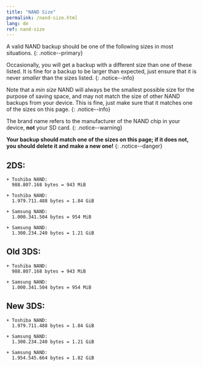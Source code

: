 ```yaml
---
title: "NAND Size"
permalink: /nand-size.html
lang: de
ref: nand-size
---
```


A valid NAND backup should be one of the following sizes in most situations.
{: .notice--primary}

Occasionally, you will get a backup with a different size than one of these listed. It is fine for a backup to be larger than expected, just ensure that it is never *smaller* than the sizes listed.
{: .notice--info}

Note that a *min size* NAND will always be the smallest possible size for the purpose of saving space, and may not match the size of other NAND backups from your device. This is fine, just make sure that it matches one of the sizes on this page.
{: .notice--info}

The brand name refers to the manufacturer of the NAND chip in your device, **not** your SD card.
{: .notice--warning}

**Your backup should match one of the sizes on this page; if it does not, you should delete it and make a new one!**
{: .notice--danger}

## 2DS:    

    + Toshiba NAND:     
      988.807.168 bytes = 943 MiB    

    + Toshiba NAND:    
      1.979.711.488 bytes = 1.84 GiB    

    + Samsung NAND:    
      1.000.341.504 bytes = 954 MiB    

    + Samsung NAND:    
      1.300.234.240 bytes = 1.21 GiB    

## Old 3DS:    

    + Toshiba NAND:     
      988.807.168 bytes = 943 MiB    

    + Samsung NAND:    
      1.000.341.504 bytes = 954 MiB    

## New 3DS:    

    + Toshiba NAND:    
      1.979.711.488 bytes = 1.84 GiB    

    + Samsung NAND:    
      1.300.234.240 bytes = 1.21 GiB    

    + Samsung NAND:
      1.954.545.664 bytes = 1.82 GiB
